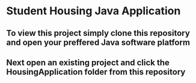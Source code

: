 # Student Housing Java Application
## To view this project simply clone this repository and open your preffered Java software platform
## Next open an existing project and click the HousingApplication folder from this repository
